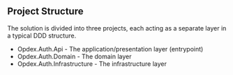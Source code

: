 ## Project Structure

The solution is divided into three projects, each acting as a separate layer in a typical DDD structure.

- Opdex.Auth.Api - The application/presentation layer (entrypoint)
- Opdex.Auth.Domain - The domain layer
- Opdex.Auth.Infrastructure - The infrastructure layer
